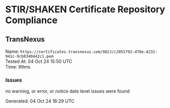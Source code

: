 # STIR/SHAKEN Certificate Repository Compliance

## TransNexus

Name: `https://certificates.transnexus.com/982J/c2055792-d70e-4232-941c-9cb0340442c1.pem`\
Tested At: 04 Oct 24 15:50 UTC\
Time: 99ms

### Issues

no warning, or error, or notice date level issues were found

Generated: 04 Oct 24 16:29 UTC